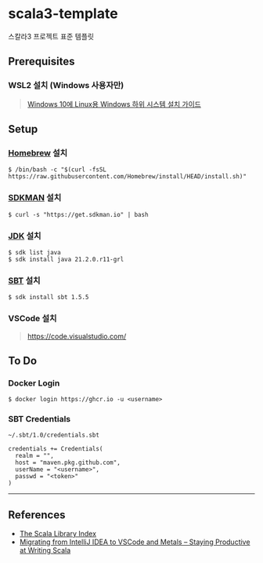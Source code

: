 # scala3-template

스칼라3 프로젝트 표준 템플릿

## Prerequisites

### WSL2 설치 (Windows 사용자만)

> [Windows 10에 Linux용 Windows 하위 시스템 설치 가이드](https://docs.microsoft.com/ko-kr/windows/wsl/install-win10)

## Setup

### [Homebrew](https://brew.sh/) 설치

```
$ /bin/bash -c "$(curl -fsSL https://raw.githubusercontent.com/Homebrew/install/HEAD/install.sh)"
```

### [SDKMAN](https://sdkman.io/install) 설치

```
$ curl -s "https://get.sdkman.io" | bash
```

### [JDK](https://sdkman.io/jdks#Oracle) 설치

```
$ sdk list java
$ sdk install java 21.2.0.r11-grl
```

### [SBT](https://sdkman.io/sdks#sbt) 설치

```
$ sdk install sbt 1.5.5
```

### VSCode 설치

> https://code.visualstudio.com/

## To Do

### Docker Login

```
$ docker login https://ghcr.io -u <username>
```

### SBT Credentials

`~/.sbt/1.0/credentials.sbt`

```
credentials += Credentials(
  realm = "",
  host = "maven.pkg.github.com",
  userName = "<username>",
  passwd = "<token>"
)
```

---

## References

- [The Scala Library Index](https://index.scala-lang.org/)
- [Migrating from IntelliJ IDEA to VSCode and Metals – Staying Productive at Writing Scala](https://www.iteratorshq.com/blog/migrating-from-intellij-idea-to-vscode-and-metals-staying-productive-at-writing-scala/)
